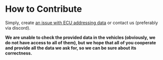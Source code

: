 # How to Contribute
Simply, create 
[an issue with ECU addressing data](https://github.com/mdabrowski1990/uds-address/issues/new?template=01_add_ecu.md)
or contact us (preferably via discord).  

**We are unable to check the provided data in the vehicles (obviously, we do not have access to all of them), 
but we hope that all of you cooperate and provide all the data we ask for, so we can be sure about its correctness.**